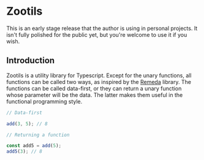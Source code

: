 # Zootils

This is an early stage release that the author is using in personal projects. It isn't fully polished
for the public yet, but you're welcome to use it if you wish.

## Introduction

Zootils is a utility library for Typescript. Except for the unary functions,
all functions can be called two ways, as inspired by the [Remeda](https://remedajs.com) library.
The functions can be called data-first, or they can return a unary function whose parameter will be the data.
The latter makes them useful in the functional programming style.

```ts
// Data-first

add(3, 5); // 8

// Returning a function

const add5 = add(5);
add5(3); // 8
```

